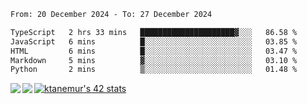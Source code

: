<!--START_SECTION:waka-->

```txt
From: 20 December 2024 - To: 27 December 2024

TypeScript   2 hrs 33 mins   █████████████████████▓░░░   86.58 %
JavaScript   6 mins          █░░░░░░░░░░░░░░░░░░░░░░░░   03.85 %
HTML         6 mins          █░░░░░░░░░░░░░░░░░░░░░░░░   03.47 %
Markdown     5 mins          ▓░░░░░░░░░░░░░░░░░░░░░░░░   03.10 %
Python       2 mins          ▒░░░░░░░░░░░░░░░░░░░░░░░░   01.48 %
```

<!--END_SECTION:waka-->
<a href="https://github.com/anuraghazra/github-readme-stats">
  <img align="left" src="https://github-readme-stats.vercel.app/api?username=Tanesan&count_private=true&show_icons=true" />
<img align="left" src="https://github-readme-stats.vercel.app/api/top-langs/?username=Tanesan" />
</a>

[![ktanemur's 42 stats](https://badge42.vercel.app/api/v2/cl1wslf6s002109l771rng2w8/stats?cursusId=21&coalitionId=62)](https://github.com/JaeSeoKim/badge42)
